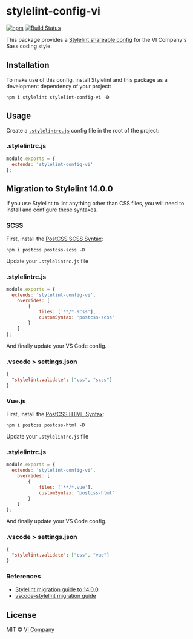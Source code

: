 # stylelint-config-vi

[![npm](https://img.shields.io/npm/v/stylelint-config-vi.svg)](https://npm.im/stylelint-config-vi)
[![Build Status](https://travis-ci.org/vicompany/stylelint-config-vi.svg?branch=master)](https://travis-ci.org/vicompany/stylelint-config-vi)

This package provides a [Stylelint shareable config](http://stylelint.io/user-guide/configuration/#extends) for the VI Company's Sass coding style.

## Installation

To make use of this config, install Stylelint and this package as a development dependency of your project:

    npm i stylelint stylelint-config-vi -D

## Usage

Create a [`.stylelintrc.js`](http://stylelint.io/user-guide/configuration/#configuration) config file in the root of the project:

### .stylelintrc.js
```js
module.exports = {
  extends: 'stylelint-config-vi'
};
```
## Migration to Stylelint 14.0.0

If you use Stylelint to lint anything other than CSS files, you will need to install and configure these syntaxes.

### SCSS

First, install the [PostCSS SCSS Syntax](https://github.com/postcss/postcss-scss):

    npm i postcss postcss-scss -D

Update your `.stylelintrc.js` file

### .stylelintrc.js
```js
module.exports = {
  extends: 'stylelint-config-vi',
	overrides: [
		{
			files: ['**/*.scss'],
			customSyntax: 'postcss-scss'
		}
	]
};
```
And finally update your VS Code config.

### .vscode > settings.json
```json
{
  "stylelint.validate": ["css", "scss"]
}
```

### Vue.js

First, install the [PostCSS HTML Syntax](https://github.com/gucong3000/postcss-html):

    npm i postcss postcss-html -D

Update your `.stylelintrc.js` file

### .stylelintrc.js
```js
module.exports = {
  extends: 'stylelint-config-vi',
	overrides: [
		{
			files: ['**/*.vue'],
			customSyntax: 'postcss-html'
		}
	]
};
```
And finally update your VS Code config.

### .vscode > settings.json
```json
{
  "stylelint.validate": ["css", "vue"]
}
```

### References
- [Stylelint migration guide to 14.0.0](https://stylelint.io/migration-guide/to-14)
- [vscode-stylelint migration guide](https://marketplace.visualstudio.com/items?itemName=stylelint.vscode-stylelint&ssr=false#user-content-migrating-from-vscode-stylelint-0.x%2Fstylelint-13.x)

## License

MIT © [VI Company](http://vicompany.nl)
